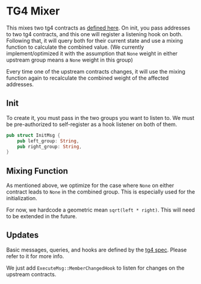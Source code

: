 # TG4 Mixer

This mixes two tg4 contracts as [defined here](https://github.com/confio/tgrade-contracts/issues/8).
On init, you pass addresses to two tg4 contracts, and this one will 
register a listening hook on both. Following that, it will query both
for their current state and use a mixing function to calculate the combined value.
(We currently implement/optimized it with the assumption that `None` weight in
either upstream group means a `None` weight in this group)

Every time one of the upstream contracts changes, it will use the mixing
function again to recalculate the combined weight of the affected addresses.

## Init

To create it, you must pass in the two groups you want to listen to.
We must be pre-authorized to self-register as a hook listener on both of them.

```rust
pub struct InitMsg {
    pub left_group: String,
    pub right_group: String,
}
```

## Mixing Function

As mentioned above, we optimize for the case where `None` on either
contract leads to `None` in the combined group. This is especially used
for the initialization.

For now, we hardcode a geometric mean `sqrt(left * right)`. This
will need to be extended in the future.

## Updates

Basic messages, queries, and hooks are defined by the
[tg4 spec](../../packages/tg4/README.md). Please refer to it for more info.

We just add `ExecuteMsg::MemberChangedHook` to listen for changes on the
upstream contracts.
